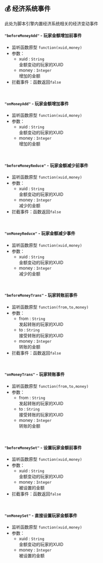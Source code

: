 ## 💰 经济系统事件

此处为脚本引擎内置经济系统相关的经济变动事件

#### `"beforeMoneyAdd"` - 玩家金额增加前事件

- 监听函数原型
  `function(xuid,money)`
- 参数：
  - xuid : `String`  
    金额变动的玩家的XUID
  - money : `Integer`  
    增加的金额
- 拦截事件：函数返回`false`

<br>

#### `"onMoneyAdd"` - 玩家金额增加事件

- 监听函数原型
  `function(xuid,money)`
- 参数：
  - xuid : `String`  
    金额变动的玩家的XUID
  - money : `Integer`  
    增加的金额

<br>

#### `"beforeMoneyReduce"` - 玩家金额减少前事件

- 监听函数原型
  `function(xuid,money)`
- 参数：
  - xuid : `String`  
    金额变动的玩家的XUID
  - money : `Integer`  
    减少的金额
- 拦截事件：函数返回`false`

<br>

#### `"onMoneyReduce"` - 玩家金额减少事件

- 监听函数原型
  `function(xuid,money)`
- 参数：
  - xuid : `String`  
    金额变动的玩家的XUID
  - money : `Integer`  
    减少的金额

<br>

#### `"beforeMoneyTrans"` - 玩家转账前事件

- 监听函数原型
  `function(from,to,money)`
- 参数：
  - from : `String`  
    发起转账的玩家的XUID
  - to : `String`  
    接受转账的玩家的XUID
  - money : `Integer`  
    转账的金额
- 拦截事件：函数返回`false`

<br>

#### `"onMoneyTrans"` - 玩家转账事件

- 监听函数原型
  `function(from,to,money)`
- 参数：
  - from : `String`  
    发起转账的玩家的XUID
  - to : `String`  
    接受转账的玩家的XUID
  - money : `Integer`  
    转账的金额

<br>

#### `"beforeMoneySet"` - 设置玩家金额前事件

- 监听函数原型
  `function(xuid,money)`
- 参数：
  - xuid : `String`  
    金额变动的玩家的XUID
  - money : `Integer`  
    被设置的金额
- 拦截事件：函数返回`false`

<br>

#### `"onMoneySet"` - 直接设置玩家金额事件

- 监听函数原型
  `function(xuid,money)`
- 参数：
  - xuid : `String`  
    金额变动的玩家的XUID
  - money : `Integer`  
    被设置的金额

<br>